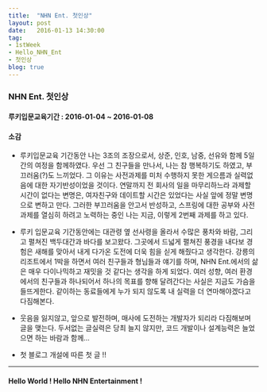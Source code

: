 ```yaml
---
title:  "NHN Ent. 첫인상"
layout: post
date:   2016-01-13 14:30:00
tag:
- 1stWeek
- Hello_NHN_Ent
- 첫인상 
blog: true
---
```


### NHN Ent. 첫인상
#### 루키입문교육기간  : 2016-01-04 ~ 2016-01-08
#### 소감
- 루키입문교육 기간동안 나는 3조의 조장으로서, 상준, 인호, 남중, 선유와 함께 5일간의 여정을 함께하였다. 우선 그 친구들을 만나서, 나는 참 행복하기도 하였고, 부끄러움(?)도 느끼었다. 그 이유는 사전과제를 미처 수행하지 못한 게으름과 실력없음에 대한 자기반성이었을 것이다. 연말까지 전 회사의 일을 마무리하느라 과제할 시간이 없다는 변명은, 여자친구와 데이트할 시간은 있었다는 사실 앞에 정말 변명으로 변하고 만다. 그러한 부끄러움을 안고서 반성하고, 스프링에 대한 공부와 사전과제를 열심히 하려고 노력하는 중인 나는 지금, 이렇게 2번째 과제를 하고 있다.

-  루키 입문교육 기간동안에는 대관령 옆 선사령을 올라서 수많은 풍차와 바람, 그리고 펼쳐진 백두대간과 바다를 보고왔다. 그곳에서 드넓게 펼쳐진 풍경을 내다보 경험은 새해를 맞아서 내게 다가온 도전에 더욱 힘을 싣게 해줬다고 생각한다. 강릉의 리조트에서 1박을 하면서 여러 친구들과 형님들과 얘기를 하며, NHN Ent.에서의 삶은 매우 다이나믹하고 재밋을 것 같다는 생각을 하게 되었다. 여러 성향, 여러 환경에서의 친구들과 하나되어서 하나의 목표를 향해 달려간다는 사실은 지금도 가슴을 들뜨게한다. 같이하는 동료들에게 누가 되지 않도록 내 실력을 더 연마해야겠다고 다짐해본다.

- 웃음을 잃지않고, 앞으로 발전하며, 매사에 도전하는 개발자가 되리라 다짐해보며 글을 맺는다. 두서없는 글실력은 당최 늘지 않지만, 코드 개발이나 설계능력은 늘었으면 하는 바람과 함께...

- 첫 블로그 개설에 따른 첫 글 !!
---
#### Hello World ! Hello NHN Entertainment !